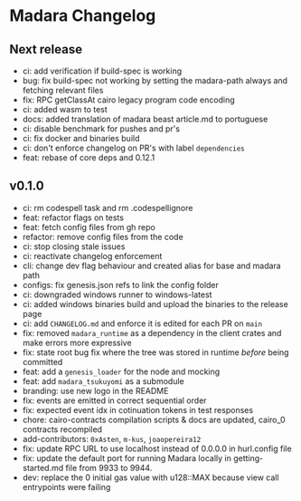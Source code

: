 # Madara Changelog

## Next release

- ci: add verification if build-spec is working
- bug: fix build-spec not working by setting the madara-path always and fetching
  relevant files
- fix: RPC getClassAt cairo legacy program code encoding
- ci: added wasm to test
- docs: added translation of madara beast article.md to portuguese
- ci: disable benchmark for pushes and pr's
- ci: fix docker and binaries build
- ci: don't enforce changelog on PR's with label `dependencies`
- feat: rebase of core deps and 0.12.1

## v0.1.0

- ci: rm codespell task and rm .codespellignore
- feat: refactor flags on tests
- feat: fetch config files from gh repo
- refactor: remove config files from the code
- ci: stop closing stale issues
- ci: reactivate changelog enforcement
- cli: change dev flag behaviour and created alias for base and madara path
- configs: fix genesis.json refs to link the config folder
- ci: downgraded windows runner to windows-latest
- ci: added windows binaries build and upload the binaries to the release page
- ci: add `CHANGELOG.md` and enforce it is edited for each PR on `main`
- fix: removed `madara_runtime` as a dependency in the client crates and make
  errors more expressive
- fix: state root bug fix where the tree was stored in runtime _before_ being
  committed
- feat: add a `genesis_loader` for the node and mocking
- feat: add `madara_tsukuyomi` as a submodule
- branding: use new logo in the README
- fix: events are emitted in correct sequential order
- fix: expected event idx in cotinuation tokens in test responses
- chore: cairo-contracts compilation scripts & docs are updated, cairo_0
  contracts recompiled
- add-contributors: `0xAsten`, `m-kus`, `joaopereira12`
- fix: update RPC URL to use localhost instead of 0.0.0.0 in hurl.config file
- fix: update the default port for running Madara locally in getting-started.md
  file from 9933 to 9944.
- dev: replace the 0 initial gas value with u128::MAX because view call
  entrypoints were failing
